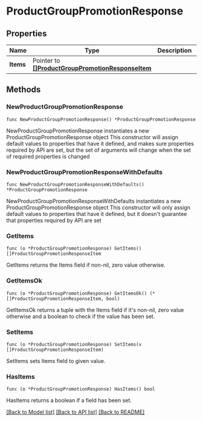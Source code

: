 # ProductGroupPromotionResponse

## Properties

Name | Type | Description | Notes
------------ | ------------- | ------------- | -------------
**Items** | Pointer to [**[]ProductGroupPromotionResponseItem**](ProductGroupPromotionResponseItem.md) |  | [optional] 

## Methods

### NewProductGroupPromotionResponse

`func NewProductGroupPromotionResponse() *ProductGroupPromotionResponse`

NewProductGroupPromotionResponse instantiates a new ProductGroupPromotionResponse object
This constructor will assign default values to properties that have it defined,
and makes sure properties required by API are set, but the set of arguments
will change when the set of required properties is changed

### NewProductGroupPromotionResponseWithDefaults

`func NewProductGroupPromotionResponseWithDefaults() *ProductGroupPromotionResponse`

NewProductGroupPromotionResponseWithDefaults instantiates a new ProductGroupPromotionResponse object
This constructor will only assign default values to properties that have it defined,
but it doesn't guarantee that properties required by API are set

### GetItems

`func (o *ProductGroupPromotionResponse) GetItems() []ProductGroupPromotionResponseItem`

GetItems returns the Items field if non-nil, zero value otherwise.

### GetItemsOk

`func (o *ProductGroupPromotionResponse) GetItemsOk() (*[]ProductGroupPromotionResponseItem, bool)`

GetItemsOk returns a tuple with the Items field if it's non-nil, zero value otherwise
and a boolean to check if the value has been set.

### SetItems

`func (o *ProductGroupPromotionResponse) SetItems(v []ProductGroupPromotionResponseItem)`

SetItems sets Items field to given value.

### HasItems

`func (o *ProductGroupPromotionResponse) HasItems() bool`

HasItems returns a boolean if a field has been set.


[[Back to Model list]](../README.md#documentation-for-models) [[Back to API list]](../README.md#documentation-for-api-endpoints) [[Back to README]](../README.md)


